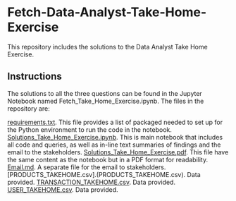 # Fetch-Data-Analyst-Take-Home-Exercise
This repository includes the solutions to the Data Analyst Take Home Exercise.

## Instructions
The solutions to all the three questions can be found in the Jupyter Notebook named Fetch_Take_Home_Exercise.ipynb. The files in the repository are:

[requirements.txt](requirements.txt). This file provides a list of packaged needed to set up for the Python environment to run the code in the notebook.
[Solutions_Take_Home_Exercise.ipynb](Solutions_Take_Home_Exercise.ipynb). This is main notebook that includes all code and queries, as well as in-line text summaries of findings and the email to the stakeholders.
[Solutions_Take_Home_Exercise.pdf](Solutions_Take_Home_Exercise.pdf]). This file have the same content as the notebook but in a PDF format for readability.
[Email.md](Email.md). A separate file for the email to stakeholders.
[PRODUCTS_TAKEHOME.csv].(PRODUCTS_TAKEHOME.csv). Data provided.
[TRANSACTION_TAKEHOME.csv](TRANSACTION_TAKEHOME.csv). Data provided.
[USER_TAKEHOME.csv](USER_TAKEHOME.csv). Data provided.
